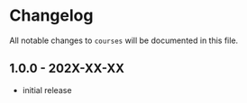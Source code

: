 # Changelog

All notable changes to `courses` will be documented in this file.

## 1.0.0 - 202X-XX-XX

- initial release

